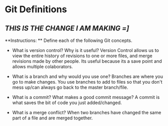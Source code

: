 # Git Definitions
 
 ## *THIS IS THE CHANGE I AM MAKING =]*

**Instructions: ** Define each of the following Git concepts.

* What is version control?  Why is it useful?
Version Control allows us to view the entire history of revisions to one or more files, and merge revisions made by other people. Its useful because its a save point and allows multiple colaborators.

* What is a branch and why would you use one?
Branches are where you go to make changes. You use branches to add to files so that you don't mess up/can always go back to the master branch/file.

* What is a commit? What makes a good commit message?
A commit is what saves the bit of code you just added/changed.

* What is a merge conflict?
When two branches have changed the same part of a file and are merged together. 